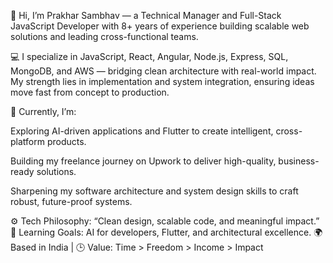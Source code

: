 👋 Hi, I’m Prakhar Sambhav — a Technical Manager and Full-Stack JavaScript Developer with 8+ years of experience building scalable web solutions and leading cross-functional teams.

💻 I specialize in JavaScript, React, Angular, Node.js, Express, SQL, MongoDB, and AWS — bridging clean architecture with real-world impact. My strength lies in implementation and system integration, ensuring ideas move fast from concept to production.

🚀 Currently, I’m:

Exploring AI-driven applications and Flutter to create intelligent, cross-platform products.

Building my freelance journey on Upwork to deliver high-quality, business-ready solutions.

Sharpening my software architecture and system design skills to craft robust, future-proof systems.

⚙️ Tech Philosophy: “Clean design, scalable code, and meaningful impact.”
🧠 Learning Goals: AI for developers, Flutter, and architectural excellence.
🌍 Based in India | 🕒 Value: Time > Freedom > Income > Impact
